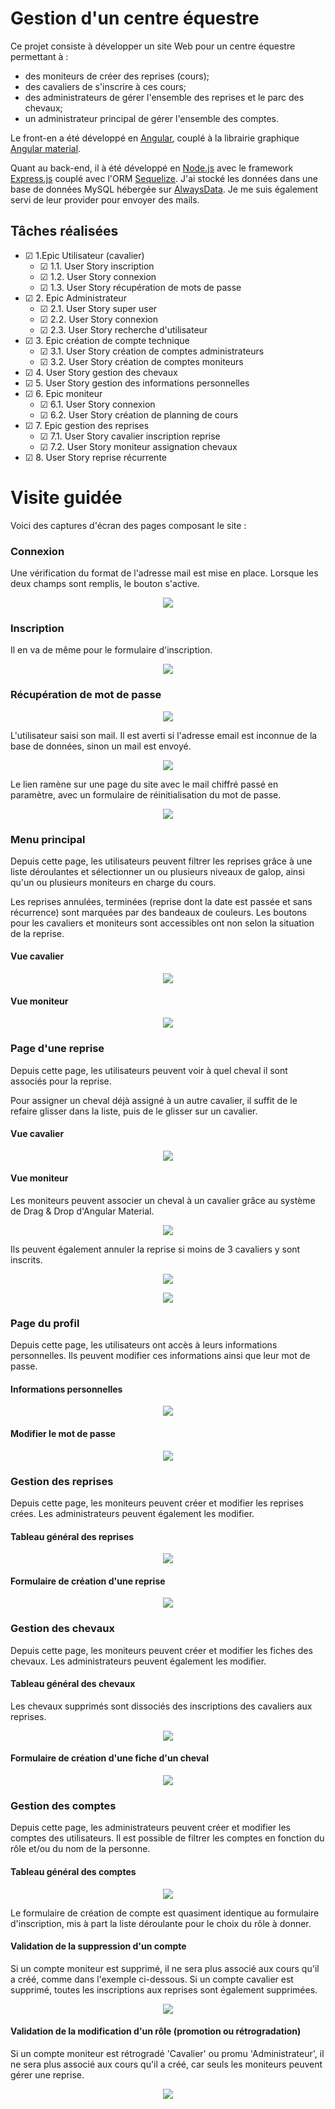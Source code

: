 
# Gestion d'un centre équestre

Ce projet consiste à développer un site Web pour un centre équestre permettant à :
- des moniteurs de créer des reprises (cours);
- des cavaliers de s'inscrire à ces cours;
- des administrateurs de gérer l'ensemble des reprises et le parc des chevaux;
- un administrateur principal de gérer l'ensemble des comptes.

Le front-en a été développé en <a href="https://angular.io/">Angular</a>, couplé à la librairie graphique <a href="https://material.angular.io/">Angular material</a>.

Quant au back-end, il à été développé en <a href="https://nodejs.org/en/">Node.js</a> avec le framework <a href="https://expressjs.com/fr/">Express.js</a> couplé avec l'ORM <a href="https://sequelize.org/">Sequelize</a>. J'ai stocké les données dans une base de données MySQL hébergée sur <a href="https://www.alwaysdata.com/fr/">AlwaysData</a>. Je me suis également servi de leur provider pour envoyer des mails.

## Tâches réalisées

-   &#x2611; 1.Epic Utilisateur (cavalier)
    -   &#x2611; 1.1. User Story inscription
    -   &#x2611; 1.2. User Story connexion
    -   &#x2611; 1.3. User Story récupération de mots de passe
-   &#x2611; 2. Epic Administrateur
    -   &#x2611; 2.1. User Story super user
    -   &#x2611; 2.2. User Story connexion
    -   &#x2611; 2.3. User Story recherche d'utilisateur
-   &#x2611; 3. Epic création de compte technique
    -   &#x2611; 3.1. User Story création de comptes administrateurs
    -   &#x2611; 3.2. User Story création de comptes moniteurs
-   &#x2611; 4. User Story gestion des chevaux
-   &#x2611; 5. User Story gestion des informations personnelles
-   &#x2611; 6. Epic moniteur
    -   &#x2611; 6.1. User Story connexion
    -   &#x2611; 6.2. User Story création de planning de cours
-   &#x2611; 7. Epic gestion des reprises
    -   &#x2611; 7.1. User Story cavalier inscription reprise
    -   &#x2611; 7.2. User Story moniteur assignation chevaux
-   &#x2611; 8. User Story reprise récurrente

# Visite guidée

Voici des captures d'écran des pages composant le site :

### Connexion

Une vérification du format de l'adresse mail est mise en place. Lorsque les deux champs sont remplis, le bouton s'active.

<p align="center"><img src="https://zupimages.net/up/20/46/71cu.jpg"></p>

### Inscription

Il en va de même pour le formulaire d'inscription.

<p align="center"><img src="https://zupimages.net/up/20/46/3t8t.jpg"></p>

### Récupération de mot de passe

<p align="center"><img src="https://zupimages.net/up/20/46/tagh.jpg"></p>

L'utilisateur saisi son mail. Il est averti si l'adresse email est inconnue de la base de données, sinon un mail est envoyé.

<p align="center"><img src="https://zupimages.net/up/20/46/o2my.jpg"></p>

Le lien ramène sur une page du site avec le mail chiffré passé en paramètre, avec un formulaire de réinitialisation du mot de passe.

<p align="center"><img src="https://zupimages.net/up/20/46/3udi.jpg"></p>

### Menu principal

Depuis cette page, les utilisateurs peuvent filtrer les reprises grâce à une liste déroulantes et sélectionner un ou plusieurs niveaux de galop, ainsi qu'un ou plusieurs moniteurs en charge du cours.

Les reprises annulées, terminées (reprise dont la date est passée et sans récurrence) sont marquées par des bandeaux de couleurs. Les boutons pour les cavaliers et moniteurs sont accessibles ont non selon la situation de la reprise.

#### Vue cavalier
<p align="center"><img src="https://zupimages.net/up/20/46/9jis.jpg"></p>

#### Vue moniteur
<p align="center"><img src="https://zupimages.net/up/20/46/y6xt.jpg"></p>

### Page d'une reprise
Depuis cette page, les utilisateurs peuvent voir à quel cheval il sont associés pour la reprise.

Pour assigner un cheval déjà assigné à un autre cavalier, il suffit de le refaire glisser dans la liste, puis de le glisser sur un cavalier.

#### Vue cavalier
<p align="center"><img src="https://zupimages.net/up/20/46/2gtg.jpg"></p>

#### Vue moniteur

Les moniteurs peuvent associer un cheval à un cavalier grâce au système de Drag & Drop d'Angular Material.

<p align="center"><img src="https://zupimages.net/up/20/46/2713.jpg"></p>

Ils peuvent également annuler la reprise si moins de 3 cavaliers y sont inscrits.

<p align="center"><img src="https://zupimages.net/up/20/46/xgud.jpg"></p>
<p align="center"><img src="https://zupimages.net/up/20/46/7py5.jpg"></p>

### Page du profil

Depuis cette page, les utilisateurs ont accès à leurs informations personnelles. Ils peuvent modifier ces informations ainsi que leur mot de passe.

#### Informations personnelles
<p align="center"><img src="https://zupimages.net/up/20/46/4yq4.jpg"></p>

#### Modifier le mot de passe
<p align="center"><img src="https://zupimages.net/up/20/46/mb18.jpg"></p>

### Gestion des reprises

Depuis cette page, les moniteurs peuvent créer et modifier les reprises crées. Les administrateurs peuvent également les modifier.

#### Tableau général des reprises
<p align="center"><img src="https://zupimages.net/up/20/46/x2ch.jpg"></p>

#### Formulaire de création d'une reprise
<p align="center"><img src="https://zupimages.net/up/20/46/lfiv.jpg"></p>

### Gestion des chevaux

Depuis cette page, les moniteurs peuvent créer et modifier les fiches des chevaux. Les administrateurs peuvent également les modifier.

#### Tableau général des chevaux

Les chevaux supprimés sont dissociés des inscriptions des cavaliers aux reprises.

<p align="center"><img src="https://zupimages.net/up/20/46/3t1l.jpg"></p>

#### Formulaire de création d'une fiche d'un cheval
<p align="center"><img src="https://zupimages.net/up/20/46/i3ga.jpg"></p>

### Gestion des comptes

Depuis cette page, les administrateurs peuvent créer et modifier les comptes des utilisateurs. Il est possible de filtrer les comptes en fonction du rôle et/ou du nom de la personne.

#### Tableau général des comptes
<p align="center"><img src="https://zupimages.net/up/20/46/gmm1.jpg"></p>

Le formulaire de création de compte est quasiment identique au formulaire d'inscription, mis à part la liste déroulante pour le choix du rôle à donner.

#### Validation de la suppression d'un compte

Si un compte moniteur est supprimé, il ne sera plus associé aux cours qu'il a créé, comme dans l'exemple ci-dessous.
Si un compte cavalier est supprimé, toutes les inscriptions aux reprises sont également supprimées.

<p align="center"><img src="https://zupimages.net/up/20/46/q1kf.jpg"></p>

#### Validation de la modification d'un rôle (promotion ou rétrogradation)

Si un compte moniteur est rétrogradé 'Cavalier' ou promu 'Administrateur', il ne sera plus associé aux cours qu'il a créé, car seuls les moniteurs peuvent gérer une reprise.

<p align="center"><img src="https://zupimages.net/up/20/46/rf7h.jpg"></p>
